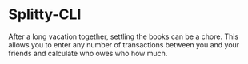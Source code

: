 # Splitty-CLI
After a long vacation together, settling the books can be a chore. This allows you to enter any number of transactions between you and your friends and calculate who owes who how much. 
